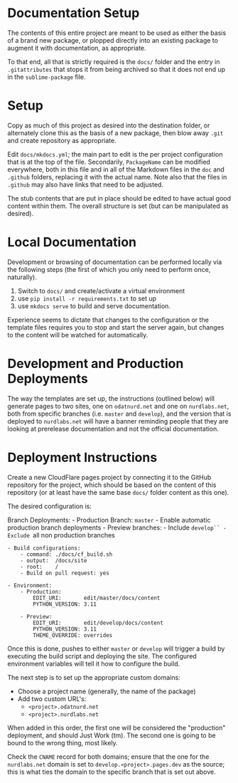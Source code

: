 # Documentation Setup

The contents of this entire project are meant to be used as either the basis of
a brand new package, or plopped directly into an existing package to augment it
with documentation, as appropriate.

To that end, all that is strictly required is the `docs/` folder and the entry
in `.gitattributes` that stops it from being archived so that it does not end up
in the `sublime-package` file.


# Setup

Copy as much of this project as desired into the destination folder, or
alternately clone this as the basis of a new package, then blow away `.git` and
create repository as appropriate.

Edit `docs/mkdocs.yml`; the main part to edit is the per project configuration
that is at the top of the file. Secondarily, `PackageName` can be modified
everywhere, both in this file and in all of the Markdown files in the `doc` and
`.github` folders, replacing it with the actual name. Note also that the files
in `.github` may also have links that need to be adjusted.

The stub contents that are put in place should be edited to have actual good
content within them. The overall structure is set (but can be manipulated as
desired).


# Local Documentation

Development or browsing of documentation can be performed locally via the
following steps (the first of which you only need to perform once, naturally).

1. Switch to `docs/` and create/activate a virtual environment
2. use `pip install -r requirements.txt` to set up
3. use `mkdocs serve` to build and serve documentation.

Experience seems to dictate that changes to the configuration or the template
files requires you to stop and start the server again, but changes to the
content will be watched for automatically.


# Development and Production Deployments

The way the templates are set up, the instructions (outlined below) will
generate pages to two sites, one on `odatnurd.net` and one on `nurdlabs.net`,
both from specific branches (i.e. `master` and `develop`), and the version that
is deployed to `nurdlabs.net` will have a banner reminding people that they are
looking at prerelease documentation and not the official documentation.


# Deployment Instructions

Create a new CloudFlare pages project by connecting it to the GitHub repository
for the project, which should be based on the content of this repository (or
at least have the same base `docs/` folder content as this one).

The desired configuration is:

Branch Deployments:
    - Production Branch: `master`
        - Enable automatic production branch deployments
    - Preview branches:
        - Include `develop``
                - Exclude `all non production branches

    - Build configurations:
        - command: ./docs/cf_build.sh
        - output:  /docs/site
        - root:    /
        - Build on pull request: yes

    - Environment:
        - Production:
            EDIT_URI:       edit/master/docs/content
            PYTHON_VERSION: 3.11

        - Preview:
            EDIT_URI:       edit/develop/docs/content
            PYTHON_VERSION: 3.11
            THEME_OVERRIDE: overrides


Once this is done, pushes to either `master` or `develop` will trigger a build
by executing the build script and deploying the site. The configured environment
variables will tell it how to configure the build.


The next step is to set up the appropriate custom domains:

- Choose a project name (generally, the name of the package)
- Add two custom URL's:
    - `<project>.odatnurd.net`
    - `<project>.nurdlabs.net`

When added in this order, the first one will be considered the "production"
deployment, and should Just Work (tm). The second one is going to be bound to
the wrong thing, most likely.

Check the `CNAME` record for both domains; ensure that the one for the
`nurdlabs.net` domain is set to `develop.<project>.pages.dev` as the source;
this is what ties the domain to the specific branch that is set out above.
